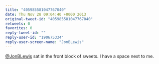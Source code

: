 ```yaml
---
title: "405985581047767040"
date: Thu Nov 28 09:04:40 +0000 2013
original-tweet-id: "405985581047767040"
retweets: 0
favorites: 0
reply-tweet-id: ""
reply-user-id: "190675334"
reply-user-screen-name: "JonBLewis"
---
```

<a href="https://twitter.com/JonBLewis">@JonBLewis</a> sat in the front block of sweets. I have a space next to me.
